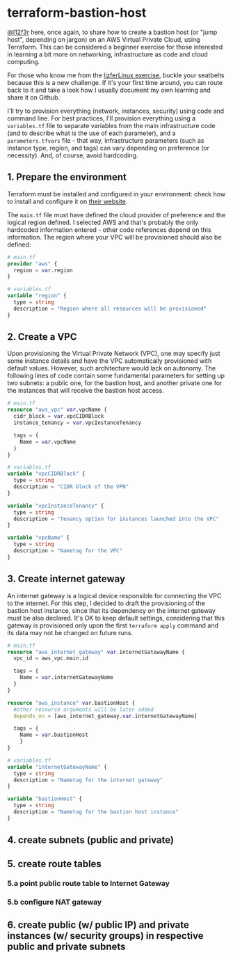# terraform-bastion-host

[@l12f3r](https://github.com/l12f3r) here, once again, to share how to create a bastion host (or "jump host", depending on jargon) on an AWS Virtual Private Cloud, using Terraform. This can be considered a beginner exercise for those interested in learning a bit more on networking, infrastructure as code and cloud computing.

For those who know me from the [lizferLinux exercise](https://github.com/l12f3r/lizferLinux), buckle your seatbelts because this is a new challenge. If it's your first time around, you can route back to it and take a look how I usually document my own learning and share it on Github.

I'll try to provision everything (network, instances, security) using code and command line. For best practices, I'll provision everything using a `variables.tf` file to separate variables from the main infrastructure code (and to describe what is the use of each parameter), and a `parameters.tfvars` file - that way, infrastructure parameters (such as instance type, region, and tags) can vary depending on preference (or necessity). And, of course, avoid hardcoding.

## 1. Prepare the environment

Terraform must be installed and configured in your environment: check how to install and configure it on [their website](https://www.terraform.io/downloads).

The `main.tf` file must have defined the cloud provider of preference and the logical region defined. I selected AWS and that's probably the only hardcoded information entered - other code references depend on this information. The region where your VPC will be provisioned should also be defined:

```terraform
# main.tf
provider "aws" {
  region = var.region
}
```

```terraform
# variables.tf
variable "region" {
  type = string
  description = "Region where all resources will be provisioned"
}
```

## 2. Create a VPC

Upon provisioning the Virtual Private Network (VPC), one may specify just some instance details and have the VPC automatically provisioned with default values. However, such architecture would lack on autonomy. The following lines of code contain some fundamental parameters for setting up two subnets: a public one, for the bastion host, and another private one for the instances that will receive the bastion host access.

```terraform
# main.tf
resource "aws_vpc" var.vpcName {
  cidr_block = var.vpcCIDRBlock
  instance_tenancy = var.vpcInstanceTenancy

  tags = {
    Name = var.vpcName
  }
}
```

```terraform
# variables.tf
variable "vpcCIDRBlock" {
  type = string
  description = "CIDR block of the VPN"
}

variable "vpcInstanceTenancy" {
  type = string
  description = "Tenancy option for instances launched into the VPC"
}

variable "vpcName" {
  type = string
  description = "Nametag for the VPC"
}
```

## 3. Create internet gateway

An internet gateway is a logical device responsible for connecting the VPC to the internet. For this step, I decided to draft the provisioning of the bastion host instance, since that its dependency on the internet gateway must be also declared. It's OK to keep default settings, considering that this gateway is provisioned only upon the first `terraform apply` command and its data may not be changed on future runs.

```terraform
# main.tf
resource "aws_internet_gateway" var.internetGatewayName {
  vpc_id = aws_vpc.main.id

  tags = {
    Name = var.internetGatewayName
  }
}

resource "aws_instance" var.bastionHost {
  #other resource arguments will be later added
  depends_on = [aws_internet_gateway.var.internetGatewayName]

  tags = {
    Name = var.bastionHost
    }
}
```

```terraform
# variables.tf
variable "internetGatewayName" {
  type = string
  description = "Nametag for the internet gateway"
}

variable "bastionHost" {
  type = string
  description = "Nametag for the bastion host instance"
}
```

## 4. create subnets (public and private)
## 5. create route tables
### 5.a point public route table to Internet Gateway
### 5.b configure NAT gateway
## 6. create public (w/ public IP) and private instances (w/ security groups) in respective public and private subnets

